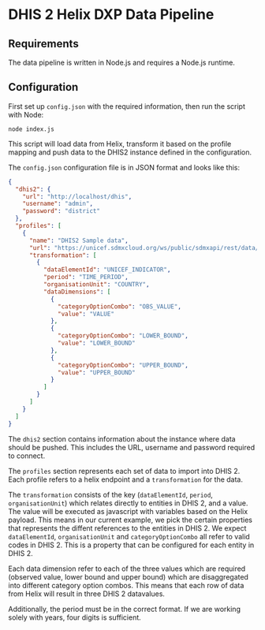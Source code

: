 # DHIS 2 Helix DXP Data Pipeline

## Requirements

The data pipeline is written in Node.js and requires a Node.js runtime.

## Configuration

First set up `config.json` with the required information, then run the script with Node:

    node index.js

This script will load data from Helix, transform it based on the profile mapping and push data to the DHIS2 instance defined in the configuration.

The `config.json` configuration file is in JSON format and looks like this:

```json
{
  "dhis2": {
    "url": "http://localhost/dhis",
    "username": "admin",
    "password": "district"
  },
  "profiles": [
    {
      "name": "DHIS2 Sample data",
      "url": "https://unicef.sdmxcloud.org/ws/public/sdmxapi/rest/data/UNICEF_TEST",
      "transformation": [
        {
          "dataElementId": "UNICEF_INDICATOR",
          "period": "TIME_PERIOD",
          "organisationUnit": "COUNTRY",
          "dataDimensions": [
            {
              "categoryOptionCombo": "OBS_VALUE",
              "value": "VALUE"
            },
            {
              "categoryOptionCombo": "LOWER_BOUND",
              "value": "LOWER_BOUND"
            },
            {
              "categoryOptionCombo": "UPPER_BOUND",
              "value": "UPPER_BOUND"
            }
          ]
        }
      ]
    }
  ]
}
```

The `dhis2` section contains information about the instance where data should be pushed. This includes the URL, username and password required to connect.

The `profiles` section represents each set of data to import into DHIS 2. Each profile refers to a helix endpoint and a `transformation` for the data.

The `transformation` consists of the key (`dataElementId`, `period`, `organisationUnit`) which relates directly to entities in DHIS 2, and a value. The value will be executed as javascript with variables based on the Helix payload. This means in our current example, we pick the certain properties that represents the diffent references to the entities in DHIS 2. We expect `dataElementId`, `organisationUnit` and `categoryOptionCombo` all refer to valid codes in DHIS 2. This is a property that can be configured for each entity in DHIS 2.

Each data dimension refer to each of the three values which are required (observed value, lower bound and upper bound) which are disaggregated into different category option combos. This means that each row of data from Helix will result in three DHIS 2 datavalues.

Additionally, the period must be in the correct format. If we are working solely with years, four digits is sufficient.

